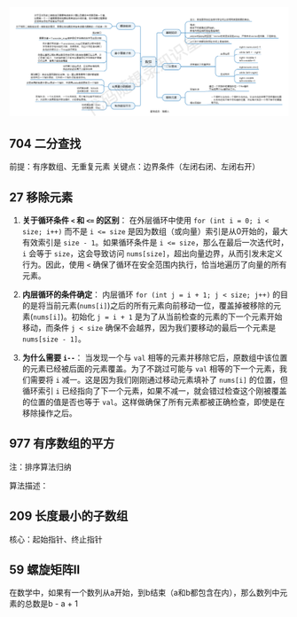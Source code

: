 
![image0001](images/image0001.png)

## 704 二分查找

前提：有序数组、无重复元素
关键点：边界条件（左闭右闭、左闭右开）

## 27 移除元素

1. **关于循环条件 `<` 和 `<=` 的区别**：
   在外层循环中使用 `for (int i = 0; i < size; i++)` 而不是 `i <= size` 是因为数组（或向量）索引是从0开始的，最大有效索引是 `size - 1`。如果循环条件是 `i <= size`，那么在最后一次迭代时，`i` 会等于 `size`，这会导致访问 `nums[size]`，超出向量边界，从而引发未定义行为。因此，使用 `<` 确保了循环在安全范围内执行，恰当地遍历了向量的所有元素。

2. **内层循环的条件确定**：
   内层循环 `for (int j = i + 1; j < size; j++)` 的目的是将当前元素(`nums[i]`)之后的所有元素向前移动一位，覆盖掉被移除的元素(`nums[i]`)。初始化 `j = i + 1` 是为了从当前检查的元素的下一个元素开始移动，而条件 `j < size` 确保不会越界，因为我们要移动的最后一个元素是 `nums[size - 1]`。

3. **为什么需要 `i--`**：
   当发现一个与 `val` 相等的元素并移除它后，原数组中该位置的元素已经被后面的元素覆盖。为了不跳过可能与 `val` 相等的下一个元素，我们需要将 `i` 减一。这是因为我们刚刚通过移动元素填补了 `nums[i]` 的位置，但循环索引 `i` 已经指向了下一个元素，如果不减一，就会错过检查这个刚被覆盖的位置的值是否也等于 `val`。这样做确保了所有元素都被正确检查，即使是在移除操作之后。

## 977 有序数组的平方

注：排序算法归纳

算法描述：

## 209 长度最小的子数组

核心：起始指针、终止指针

## 59 螺旋矩阵II

在数学中，如果有一个数列从a开始，到b结束（a和b都包含在内），那么数列中元素的总数是b - a + 1

